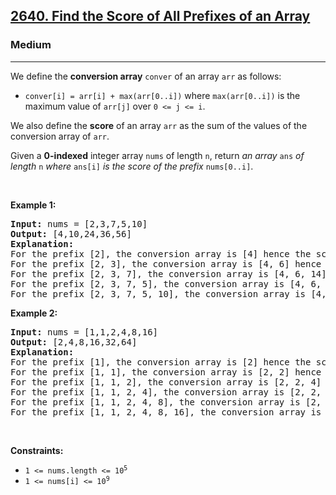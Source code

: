 <h2><a href="https://leetcode.com/problems/find-the-score-of-all-prefixes-of-an-array/?envType=problem-list-v2&envId=prefix-sum">2640. Find the Score of All Prefixes of an Array</a></h2><h3>Medium</h3><hr><p>We define the <strong>conversion array</strong> <code>conver</code> of an array <code>arr</code> as follows:</p>

<ul>
	<li><code>conver[i] = arr[i] + max(arr[0..i])</code> where <code>max(arr[0..i])</code> is the maximum value of <code>arr[j]</code> over <code>0 &lt;= j &lt;= i</code>.</li>
</ul>

<p>We also define the <strong>score</strong> of an array <code>arr</code> as the sum of the values of the conversion array of <code>arr</code>.</p>

<p>Given a <strong>0-indexed</strong> integer array <code>nums</code> of length <code>n</code>, return <em>an array </em><code>ans</code><em> of length </em><code>n</code><em> where </em><code>ans[i]</code><em> is the score of the prefix</em> <code>nums[0..i]</code>.</p>

<p>&nbsp;</p>
<p><strong class="example">Example 1:</strong></p>

<pre>
<strong>Input:</strong> nums = [2,3,7,5,10]
<strong>Output:</strong> [4,10,24,36,56]
<strong>Explanation:</strong> 
For the prefix [2], the conversion array is [4] hence the score is 4
For the prefix [2, 3], the conversion array is [4, 6] hence the score is 10
For the prefix [2, 3, 7], the conversion array is [4, 6, 14] hence the score is 24
For the prefix [2, 3, 7, 5], the conversion array is [4, 6, 14, 12] hence the score is 36
For the prefix [2, 3, 7, 5, 10], the conversion array is [4, 6, 14, 12, 20] hence the score is 56
</pre>

<p><strong class="example">Example 2:</strong></p>

<pre>
<strong>Input:</strong> nums = [1,1,2,4,8,16]
<strong>Output:</strong> [2,4,8,16,32,64]
<strong>Explanation:</strong> 
For the prefix [1], the conversion array is [2] hence the score is 2
For the prefix [1, 1], the conversion array is [2, 2] hence the score is 4
For the prefix [1, 1, 2], the conversion array is [2, 2, 4] hence the score is 8
For the prefix [1, 1, 2, 4], the conversion array is [2, 2, 4, 8] hence the score is 16
For the prefix [1, 1, 2, 4, 8], the conversion array is [2, 2, 4, 8, 16] hence the score is 32
For the prefix [1, 1, 2, 4, 8, 16], the conversion array is [2, 2, 4, 8, 16, 32] hence the score is 64
</pre>

<p>&nbsp;</p>
<p><strong>Constraints:</strong></p>

<ul>
	<li><code>1 &lt;= nums.length &lt;= 10<sup>5</sup></code></li>
	<li><code>1 &lt;= nums[i] &lt;= 10<sup>9</sup></code></li>
</ul>
